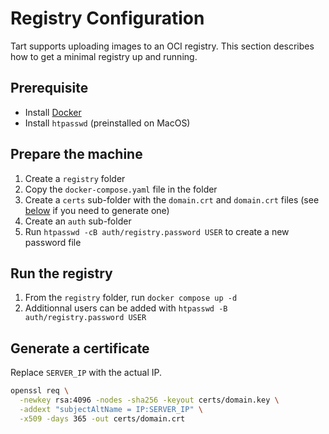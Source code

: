 # Registry Configuration

Tart supports uploading images to an OCI registry. This section describes how to get a minimal registry up and running. 

## Prerequisite

- Install [Docker](https://www.docker.com/)
- Install `htpasswd` (preinstalled on MacOS)

## Prepare the machine

1. Create a `registry` folder
2. Copy the `docker-compose.yaml` file in the folder
3. Create a `certs` sub-folder with the `domain.crt` and `domain.crt` files (see [below](#generate-a-certificate) if you need to generate one)
4. Create an `auth` sub-folder
5. Run `htpasswd -cB auth/registry.password USER` to create a new password file

## Run the registry

1. From the `registry` folder, run `docker compose up -d`
2. Additionnal users can be added with `htpasswd -B auth/registry.password USER`

## Generate a certificate

Replace `SERVER_IP` with the actual IP.

```sh
openssl req \
  -newkey rsa:4096 -nodes -sha256 -keyout certs/domain.key \
  -addext "subjectAltName = IP:SERVER_IP" \
  -x509 -days 365 -out certs/domain.crt
```
